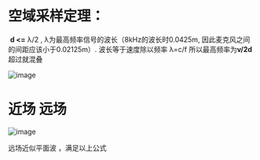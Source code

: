 # 空域采样定理：

 **d <=** λ/2 , λ为最高频率信号的波长（8kHz的波长时0.0425m, 因此麦克风之间的间距应该小于0.02125m）. 
波长等于速度除以频率 λ=c/f   所以最高频率为**v/2d**超过就混叠

![image](https://cdn.staticaly.com/gh/andyye1999/image-hosting@master/20221112/image.66ssna8waeg0.webp)

# 近场 远场
![image](https://cdn.staticaly.com/gh/andyye1999/image-hosting@master/20221016/image.77gerr81a7o0.webp)

远场近似平面波 ，满足以上公式
